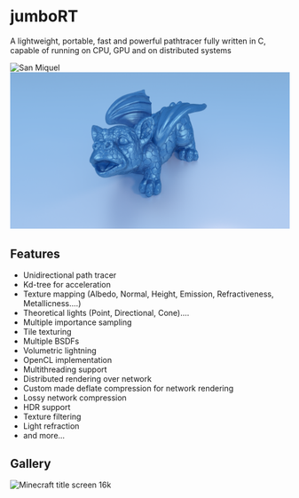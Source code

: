 # jumboRT
A lightweight, portable, fast and powerful pathtracer
fully written in C, capable of running on CPU, GPU and on distributed systems

![San Miquel](./images/san_miguel.png)
![Ice Dragon](./images/ice_dragon.png)

## Features
- Unidirectional path tracer
- Kd-tree for acceleration
- Texture mapping (Albedo, Normal, Height, Emission, Refractiveness, Metallicness....)
- Theoretical lights (Point, Directional, Cone)....
- Multiple importance sampling
- Tile texturing
- Multiple BSDFs
- Volumetric lightning
- OpenCL implementation 
- Multithreading support
- Distributed rendering over network
- Custom made deflate compression for network rendering
- Lossy network compression
- HDR support
- Texture filtering
- Light refraction
- and more...

## Gallery
![Minecraft title screen 16k](./images/mc.jpg)
